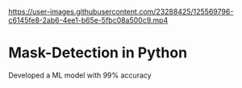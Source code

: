

https://user-images.githubusercontent.com/23288425/125569796-c6145fe8-2ab6-4ee1-b65e-5fbc08a500c9.mp4

# Mask-Detection in Python
Developed a ML model with 99% accuracy

